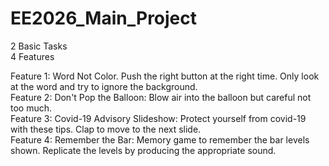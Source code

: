 # EE2026_Main_Project
2 Basic Tasks <br />
4 Features

Feature 1: Word Not Color. Push the right button at the right time. Only look at the word and try to ignore the background.<br />
Feature 2: Don't Pop the Balloon: Blow air into the balloon but careful not too much.<br />
Feature 3: Covid-19 Advisory Slideshow: Protect yourself from covid-19 with these tips. Clap to move to the next slide.<br />
Feature 4: Remember the Bar: Memory game to remember the bar levels shown. Replicate the levels by producing the appropriate sound.<br />
